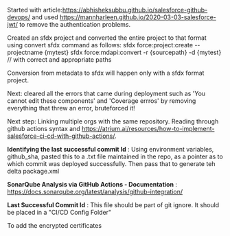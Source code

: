 Started with article:https://abhisheksubbu.github.io/salesforce-github-devops/ and used https://mannharleen.github.io/2020-03-03-salesforce-jwt/ 
to remove the authentication problems.

Created an sfdx project and converted the entire project to that format using convert sfdx command as follows: 
sfdx force:project:create --projectname {mytest}
sfdx force:mdapi:convert -r {sourcepath} -d {mytest} // with correct and appropriate paths 

Conversion from metadata to sfdx will happen only with a sfdx format project.

Next: cleared all the errors that came during deployment such as 'You cannot edit these components' and 'Coverage errros' by removing everything that threw an error, bruteforced it! 

Next step: Linking multiple orgs with the same repository. Reading through github actions syntax and https://atrium.ai/resources/how-to-implement-salesforce-ci-cd-with-github-actions/. 


**Identifying the last successful commit Id** :
Using environment variables, github_sha, pasted this to a .txt file maintained in the repo, as a pointer as to which commit was deployed successfully.
Then pass that to generate teh delta package.xml 


**SonarQube Analysis via GitHub Actions - Documentation** :
https://docs.sonarqube.org/latest/analysis/github-integration/

**Last Successful Commit Id** :
This file should be part of git ignore. It should be placed in a "CI/CD Config Folder"

To add the encrypted certificates
